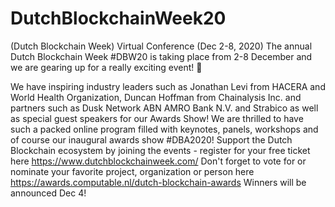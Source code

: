 # DutchBlockchainWeek20
(Dutch Blockchain Week) Virtual Conference (Dec 2-8, 2020)
The annual Dutch Blockchain Week #DBW20 is taking place from 2-8 December and we are gearing up for a really exciting event! 🚀

We have inspiring industry leaders such as Jonathan Levi from HACERA and World Health Organization, Duncan Hoffman from Chainalysis Inc. and partners such as Dusk Network ABN AMRO Bank N.V. and Strabico as well as special guest speakers for our Awards Show!
We are thrilled to have such a packed online program filled with keynotes, panels, workshops and of course our inaugural awards show #DBA2020!
Support the Dutch Blockchain ecosystem by joining the events - register for your free ticket here https://www.dutchblockchainweek.com/
Don't forget to vote for or nominate your favorite project, organization or person here https://awards.computable.nl/dutch-blockchain-awards
Winners will be announced Dec 4!
